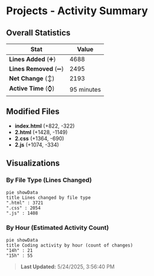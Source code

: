# Projects - Activity Summary 

## Overall Statistics

| Stat                   | Value                                                             |
| ---------------------- | ----------------------------------------------------------------- |
| **Lines Added** (➕)   | 4688                                          |
| **Lines Removed** (➖) | 2495                                        |
| **Net Change** (↕)    | 2193                |
| **Active Time** (⌚)   | 95 minutes |


## Modified Files
- **index.html** (+822, -322)
- **2.html** (+1428, -1149)
- **2.css** (+1364, -690)
- **2.js** (+1074, -334)

## Visualizations

### By File Type (Lines Changed)

```mermaid
pie showData
title Lines changed by file type
".html" : 3721
".css" : 2054
".js" : 1408
```

### By Hour (Estimated Activity Count)

```mermaid
pie showData
title Coding activity by hour (count of changes)
"14h" : 21
"15h" : 55
```


> **Last Updated:** 5/24/2025, 3:56:40 PM